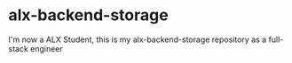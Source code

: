 # alx-backend-storage
I'm now a ALX Student, this is my alx-backend-storage repository as a full-stack engineer
